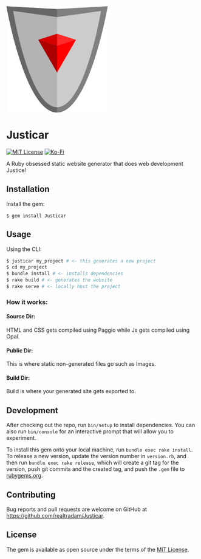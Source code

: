  <img src="https://github.com/realtradam/Justicar/blob/master/template/public/justicar.png?raw=true" height="280" alt="Justicar"/>

# Justicar

[![MIT License](https://img.shields.io/github/license/realtradam/Justicar?style=flat)](https://github.com/realtradam/Justicar/blob/master/LICENSE.txt)
[![Ko-Fi](https://img.shields.io/static/v1?message=Buy%20me%20a%20coffee&logo=kofi&labelColor=ff5e5b&color=434B57&logoColor=white&label=%20)](https://ko-fi.com/tradam)

A Ruby obsessed static website generator that does web development Justice!

## Installation

Install the gem:

    $ gem install Justicar

## Usage

Using the CLI:

```sh
$ justicar my_project # <- this generates a new project
$ cd my_project
$ bundle install # <- installs dependencies
$ rake build # <- generates the website
$ rake serve # <- locally host the project
```

### How it works:

#### Source Dir:

HTML and CSS gets compiled using Paggio while Js gets compiled using Opal.

#### Public Dir:

This is where static non-generated files go such as Images.

#### Build Dir:

Build is where your generated site gets exported to.

## Development

After checking out the repo, run `bin/setup` to install dependencies. You can also run `bin/console` for an interactive prompt that will allow you to experiment.

To install this gem onto your local machine, run `bundle exec rake install`. To release a new version, update the version number in `version.rb`, and then run `bundle exec rake release`, which will create a git tag for the version, push git commits and the created tag, and push the `.gem` file to [rubygems.org](https://rubygems.org).

## Contributing

Bug reports and pull requests are welcome on GitHub at https://github.com/realtradam/Justicar.

## License

The gem is available as open source under the terms of the [MIT License](https://opensource.org/licenses/MIT).

